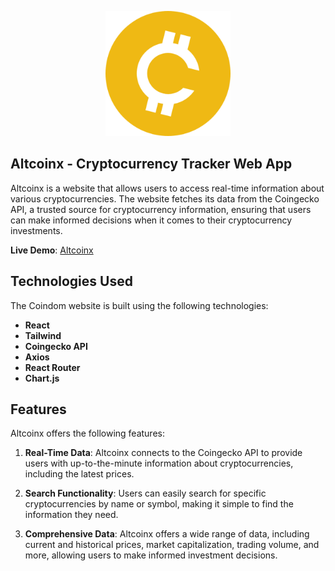 <!-- [![Header](https://github.com/pvictordev/altcoinx/blob/main/src/assets/crypto-icon.png)](https://github.com/pvictordev/altcoinx/tree/main) -->
<p align="center">
  <img width="200" height="200" src="https://github.com/pvictordev/altcoinx/blob/main/src/assets/crypto-icon.png">
</p>

## Altcoinx - Cryptocurrency Tracker Web App

Altcoinx is a website that allows users to access real-time information about various cryptocurrencies. The website fetches its data from the Coingecko API, a trusted source for cryptocurrency information, ensuring that users can make informed decisions when it comes to their cryptocurrency investments.

**Live Demo**: [Altcoinx](https://altcoinx-one.vercel.app/)

## Technologies Used
The Coindom website is built using the following technologies:
- **React**
- **Tailwind**
- **Coingecko API**
- **Axios**
- **React Router**
- **Chart.js**

## Features
Altcoinx offers the following features:

1. **Real-Time Data**: Altcoinx connects to the Coingecko API to provide users with up-to-the-minute information about cryptocurrencies, including the latest prices.

2. **Search Functionality**: Users can easily search for specific cryptocurrencies by name or symbol, making it simple to find the information they need.

3. **Comprehensive Data**: Altcoinx offers a wide range of data, including current and historical prices, market capitalization, trading volume, and more, allowing users to make informed investment decisions.

<!-- ## How to Use
To run Altcoinx locally or integrate it into your project, follow these steps:

1. Clone this repository:
   ```bash
   git clone https://github.com/pvictordev/altcoinx.git -->

